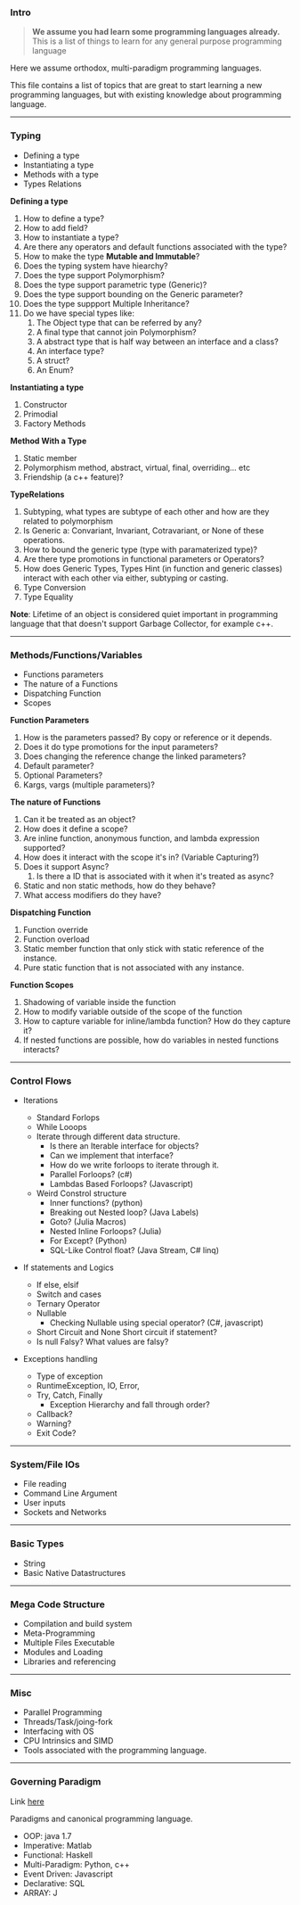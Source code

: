 ### **Intro**

> **We assume you had learn some programming languages already.** 
> This is a list of things to learn for any general purpose programming language

Here we assume orthodox, multi-paradigm programming languages. 

This file contains a list of topics that are great to start learning a new programming languages, but with existing knowledge about programming language. 

---
### **Typing** 

* Defining a type
* Instantiating a type
* Methods with a type
* Types Relations

**Defining a type**
1. How to define a type?
2. How to add field?
3. How to instantiate a type?
4. Are there any operators and default functions associated with the type? 
5. How to make the type **Mutable and Immutable**? 
6. Does the typing system have hiearchy? 
7. Does the type support Polymorphism? 
8. Does the type support parametric type (Generic)?
9. Does the type support bounding on the Generic parameter? 
10. Does the type suppport Multiple Inheritance? 
11. Do we have special types like: 
    1.  The Object type that can be referred by any? 
    2.  A final type that cannot join Polymorphism? 
    3.  A abstract type that is half way between an interface and a class? 
    4.  An interface type?
    5.  A struct? 
    6.  An Enum?

**Instantiating a type**
1. Constructor
2. Primodial 
3. Factory Methods

**Method With a Type**
1. Static member
2. Polymorphism method, abstract, virtual, final, overriding... etc
3. Friendship (a c++ feature)? 

**TypeRelations** 
1. Subtyping,  what types are subtype of each other and how are they related to polymorphism
2. Is Generic a: Convariant, Invariant, Cotravariant, or None of these operations. 
3. How to bound the generic type (type with paramaterized type)? 
4. Are there type promotions in functional parameters or Operators? 
5. How does Generic Types, Types Hint (in function and generic classes) interact with each other via either, subtyping or casting. 
6. Type Conversion 
7. Type Equality

**Note**: Lifetime of an object is considered quiet important in programming language that that doesn't support Garbage Collector, for example c++. 


---
### **Methods/Functions/Variables**
* Functions parameters 
* The nature of a Functions 
* Dispatching Function  
* Scopes 

**Function Parameters**
  1. How is the parameters passed? By copy or reference or it depends. 
  2. Does it do type promotions for the input parameters? 
  3. Does changing the reference change the linked parameters?
  4. Default parameter? 
  5. Optional Parameters? 
  6.  Kargs, vargs (multiple parameters)?

**The nature of Functions**
  1. Can it be treated as an object? 
  2. How does it define a scope? 
  3. Are inline function, anonymous function, and lambda expression supported? 
  4. How does it interact with the scope it's in? (Variable Capturing?)
  5. Does it support Async? 
     1. Is there a ID that is associated with it when it's treated as async? 
  6. Static and non static methods, how do they behave? 
  7. What access modifiers do they have? 

**Dispatching Function**
  1. Function override
  2. Function overload 
  3. Static member function that only stick with static reference of the instance. 
  4. Pure static function that is not associated with any instance. 

**Function Scopes**
  1. Shadowing of variable inside the function
  2. How to modify variable outside of the scope of the function 
  3. How to capture variable for inline/lambda function? How do they capture it? 
  4. If nested functions are possible, how do variables in nested functions interacts? 

---
### **Control Flows**
* Iterations
  * Standard Forlops 
  * While Looops 
  * Iterate through different data structure. 
    * Is there an Iterable interface for objects? 
    * Can we implement that interface? 
    * How do we write forloops to iterate through it. 
    * Parallel Forloops? (c#)
    * Lambdas Based Forloops? (Javascript)
  * Weird Constrol structure
    * Inner functions? (python)
    * Breaking out Nested loop? (Java Labels)
    * Goto? (Julia Macros)
    * Nested Inline Forloops? (Julia)
    * For Except? (Python)
    * SQL-Like Control float? (Java Stream, C# linq)

* If statements and Logics 
  * If else, elsif
  * Switch and cases
  * Ternary Operator
  * Nullable
    * Checking Nullable using special operator? (C#, javascript)
  * Short Circuit and None Short circuit if statement? 
  * Is null Falsy? What values are falsy? 

* Exceptions handling
  * Type of exception
  * RuntimeException, IO, Error,
  * Try, Catch, Finally
    * Exception Hierarchy and fall through order? 
  * Callback? 
  * Warning?
  * Exit Code? 


---
### **System/File IOs**
* File reading 
* Command Line Argument
* User inputs 
* Sockets and Networks


---
### **Basic Types**
* String
* Basic Native Datastructures 

---
### **Mega Code Structure**
* Compilation and build system
* Meta-Programming 
* Multiple Files Executable
* Modules and Loading
* Libraries and referencing

---
### **Misc**
* Parallel Programming 
* Threads/Task/joing-fork
* Interfacing with OS
* CPU Intrinsics and SIMD
* Tools associated with the programming language. 

---
### **Governing Paradigm**
Link [here](http://www.cs.ucf.edu/~leavens/ComS541Fall97/hw-pages/paradigms/major.html)

Paradigms and canonical programming language. 

* OOP: java 1.7
* Imperative: Matlab
* Functional: Haskell
* Multi-Paradigm: Python, c++
* Event Driven: Javascript
* Declarative: SQL
* ARRAY: J

